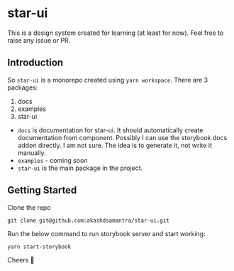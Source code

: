 # star-ui

This is a design system created for learning (at least for now). Feel free to raise any issue or PR.

## Introduction

So `star-ui` is a monorepo created using `yarn workspace`. There are 3 packages:

1. docs
1. examples
1. star-ui

- `docs` is documentation for star-ui. It should automatically create documentation from component. Possibly I can use the storybook docs addon directly. I am not sure. The idea is to generate it, not write it manually.
- `examples` - coming soon
- `star-ui` is the main package in the project.

## Getting Started

Clone the repo

```
git clone git@github.com:akashdsamantra/star-ui.git
```

Run the below command to run storybook server and start working:

```
yarn start-storybook
```

Cheers 🍻
